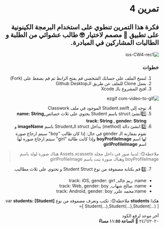 <div dir="rtl">
 
# تمرين 4 
##   فكرة هذا التمرين تنطوي على استخدام البرمجة الكينونية على تطبيق 📱 مصمم لاختيار 🤓 طالب عشوائي من الطلبة و الطالبات المشاركين  في  المبادرة.


![ios-CW4-rec1](https://user-images.githubusercontent.com/64652496/85558018-04e52400-b631-11ea-9382-298cb5f81ac4.gif)

### خطوات 
1.  لنسخ الملف على حسابك الشخصي قم بفتح الرابط  ثم  قم بضغط على (Fork)  
2.   بعمل Clone للملف عن طريق الـGithub Desktop  
3. افتح المشروع بالـ Xcode

![ezgif com-video-to-gif](https://user-images.githubusercontent.com/64652496/85558174-2a722d80-b631-11ea-9590-1cb186d3f79d.gif)

4. توجه  إلى  Student.swift  الموجود في  ملف Classwork
5.  1️⃣أنشئ struct باسم  Student   يحتوي  على  ثلاث  خصائص**name: String,   track: String ,  gender: String**
6. 2️⃣ انشئ دالة (method) بداخل struct الـStrudent باسم **imageName** و تقوم  بمقارنة الـ gender  في حال:
إذا كان   طالب   "boy"  سيتم ارجاع صورة لها اسم  **boyProfileImage**
وإذا كانت  طالبة   "girl"   سيتم ارجاع صورة لها اسم  **girlProfileImage**

> ملاحظة😊:
لدينا صور في داخل مجلد Assets.xcassets
هناك صورة لولد باسم  boyProfileImage
وهناك صورة بنت باسم girlProfileImage


7.   3️⃣  قم بكتابة مصفوفة من نوع Student Struct  و تحتوي على ثلاث مطاليب 
- name: ريم خالد,  track: iOS,  gender: girl
- name: صالح شهاب,  track: Web,  gender: boy
- name:محمد علي,  track: Android,  gender: boy

هكذا **students** ملاحظة😊: تكتب وتعرف مصفوفة من نوع 
var **students: [Student]** =[ Student(...),Student(...),Student(...) ]


آخر موعد لرفع الكود\
٢٤/٦/٢٠٢٠  📅 **الساعة ١١:٥٥ مساءً**

</div>
